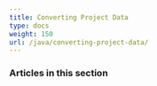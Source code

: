 ```yaml
---
title: Converting Project Data
type: docs
weight: 150
url: /java/converting-project-data/
---
```


### **Articles in this section**


